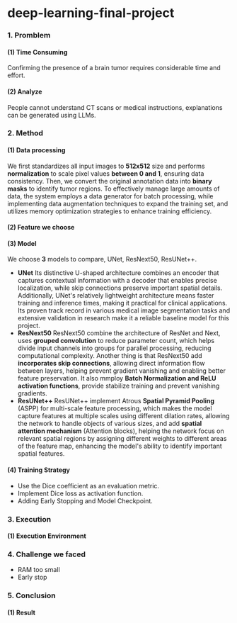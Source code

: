 # deep-learning-final-project
### 1. Promblem
#### (1) Time Consuming
Confirming the presence of a brain tumor requires considerable time and effort.
#### (2) Analyze
People cannot understand CT scans or medical instructions, explanations can be generated using LLMs.
### 2. Method
#### (1) Data processing
We first standardizes all input images to **512x512** size and performs **normalization** to scale pixel values **between 0 and 1**, ensuring data consistency. Then, we convert the original annotation data into **binary masks** to identify tumor regions. To effectively manage large amounts of data, the system employs a data generator for batch processing, while implementing data augmentation techniques to expand the training set, and utilizes memory optimization strategies to enhance training efficiency.
#### (2) Feature we choose


#### (3) Model
We choose **3** models to compare, UNet, ResNext50, ResUNet++.
- **UNet**
  Its distinctive U-shaped architecture combines an encoder that captures contextual information with a decoder that enables precise localization, while skip connections preserve important spatial details. Additionally, UNet's relatively lightweight architecture means faster training and inference times, making it practical for clinical applications. Its proven track record in various medical image segmentation tasks and extensive validation in research make it a reliable baseline model for this project.
- **ResNext50**
  ResNext50 combine the architecture of ResNet and Next, uses **grouped convolution** to reduce parameter count, which helps divide input channels into groups for parallel processing, reducing computational complexity. Another thing is that ResNext50 add **incorporates skip connections**, allowing direct information flow between layers, helping prevent gradient vanishing and enabling better feature preservation. It also mmploy **Batch Normalization and ReLU activation functions**, provide stabilize training and prevent vanishing gradients.
- **ResUNet++**
  ResUNet++ implement Atrous **Spatial Pyramid Pooling** (ASPP) for multi-scale feature processing, which makes the model capture features at multiple scales using different dilation rates, allowing the network to handle objects of various sizes, and add **spatial attention mechanism** (Attention blocks), helping the network focus on relevant spatial regions by assigning different weights to different areas of the feature map, enhancing the model's ability to identify important spatial features.
#### (4) Training Strategy
- Use the Dice coefficient as an evaluation metric.
- Implement Dice loss as activation function.
- Adding Early Stopping and Model Checkpoint.
### 3. Execution
#### (1) Execution Environment


### 4. Challenge we faced
- RAM too small
- Early stop
### 5. Conclusion
#### (1) Result


